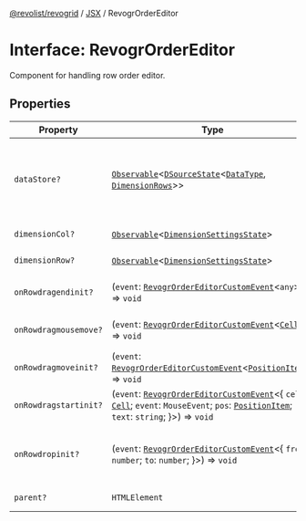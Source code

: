 [@revolist/revogrid](README.md) / [JSX](Namespace.JSX.md) / RevogrOrderEditor

# Interface: RevogrOrderEditor

Component for handling row order editor.

## Properties

| Property | Type | Description | Defined in |
| ------ | ------ | ------ | ------ |
| `dataStore?` | [`Observable`](TypeAlias.Observable.md)\<[`DSourceState`](TypeAlias.DSourceState.md)\<[`DataType`](TypeAlias.DataType.md), [`DimensionRows`](TypeAlias.DimensionRows.md)\>\> | Static stores, not expected to change during component lifetime | [src/components.d.ts:1808](https://github.com/revolist/revogrid/blob/bdb9e42430f63c1d6612c6ca28338cbed0c26a6c/src/components.d.ts#L1808) |
| `dimensionCol?` | [`Observable`](TypeAlias.Observable.md)\<[`DimensionSettingsState`](Interface.DimensionSettingsState.md)\> | Dimension settings X | [src/components.d.ts:1812](https://github.com/revolist/revogrid/blob/bdb9e42430f63c1d6612c6ca28338cbed0c26a6c/src/components.d.ts#L1812) |
| `dimensionRow?` | [`Observable`](TypeAlias.Observable.md)\<[`DimensionSettingsState`](Interface.DimensionSettingsState.md)\> | Dimension settings Y | [src/components.d.ts:1816](https://github.com/revolist/revogrid/blob/bdb9e42430f63c1d6612c6ca28338cbed0c26a6c/src/components.d.ts#L1816) |
| `onRowdragendinit?` | (`event`: [`RevogrOrderEditorCustomEvent`](Interface.RevogrOrderEditorCustomEvent.md)\<`any`\>) => `void` | Row drag ended started | [src/components.d.ts:1820](https://github.com/revolist/revogrid/blob/bdb9e42430f63c1d6612c6ca28338cbed0c26a6c/src/components.d.ts#L1820) |
| `onRowdragmousemove?` | (`event`: [`RevogrOrderEditorCustomEvent`](Interface.RevogrOrderEditorCustomEvent.md)\<[`Cell`](Interface.Cell.md)\>) => `void` | Row mouse move started | [src/components.d.ts:1824](https://github.com/revolist/revogrid/blob/bdb9e42430f63c1d6612c6ca28338cbed0c26a6c/src/components.d.ts#L1824) |
| `onRowdragmoveinit?` | (`event`: [`RevogrOrderEditorCustomEvent`](Interface.RevogrOrderEditorCustomEvent.md)\<[`PositionItem`](Interface.PositionItem.md)\>) => `void` | Row move started | [src/components.d.ts:1828](https://github.com/revolist/revogrid/blob/bdb9e42430f63c1d6612c6ca28338cbed0c26a6c/src/components.d.ts#L1828) |
| `onRowdragstartinit?` | (`event`: [`RevogrOrderEditorCustomEvent`](Interface.RevogrOrderEditorCustomEvent.md)\<\{ `cell`: [`Cell`](Interface.Cell.md); `event`: `MouseEvent`; `pos`: [`PositionItem`](Interface.PositionItem.md); `text`: `string`; \}\>) => `void` | Row drag started | [src/components.d.ts:1832](https://github.com/revolist/revogrid/blob/bdb9e42430f63c1d6612c6ca28338cbed0c26a6c/src/components.d.ts#L1832) |
| `onRowdropinit?` | (`event`: [`RevogrOrderEditorCustomEvent`](Interface.RevogrOrderEditorCustomEvent.md)\<\{ `from`: `number`; `to`: `number`; \}\>) => `void` | Row dragged, new range ready to be applied | [src/components.d.ts:1841](https://github.com/revolist/revogrid/blob/bdb9e42430f63c1d6612c6ca28338cbed0c26a6c/src/components.d.ts#L1841) |
| `parent?` | `HTMLElement` | Parent element | [src/components.d.ts:1848](https://github.com/revolist/revogrid/blob/bdb9e42430f63c1d6612c6ca28338cbed0c26a6c/src/components.d.ts#L1848) |

